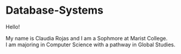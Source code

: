 # Database-Systems

Hello!

My name is Claudia Rojas and I am a Sophmore at Marist College.  
I am majoring in Computer Science with a pathway in Global Studies.
